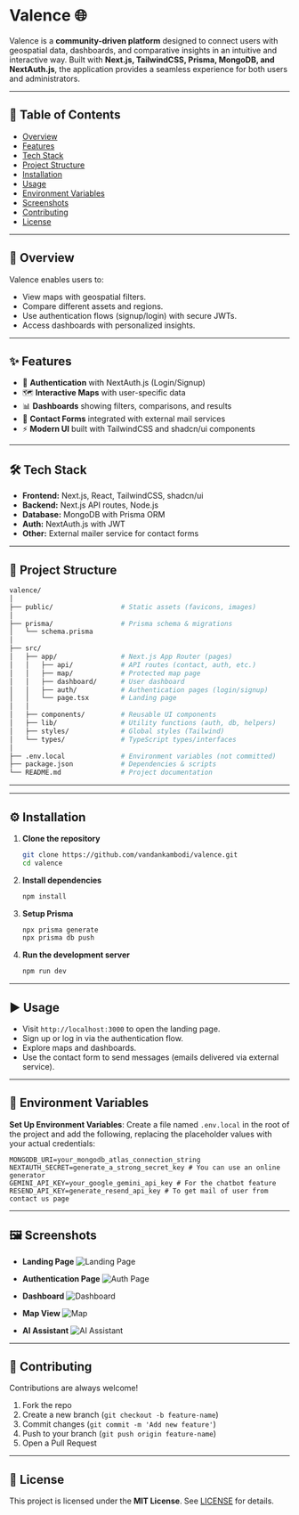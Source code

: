 # Valence 🌐

Valence is a **community-driven platform** designed to connect users with geospatial data, dashboards, and comparative insights in an intuitive and interactive way. Built with **Next.js, TailwindCSS, Prisma, MongoDB, and NextAuth.js**, the application provides a seamless experience for both users and administrators.

---

## 📑 Table of Contents
- [Overview](#overview)
- [Features](#features)
- [Tech Stack](#tech-stack)
- [Project Structure](#project-structure)
- [Installation](#installation)
- [Usage](#usage)
- [Environment Variables](#environment-variables)
- [Screenshots](#screenshots)
- [Contributing](#contributing)
- [License](#license)

---

## 🚀 Overview
Valence enables users to:
- View maps with geospatial filters.
- Compare different assets and regions.
- Use authentication flows (signup/login) with secure JWTs.
- Access dashboards with personalized insights.

---

## ✨ Features
- 🔐 **Authentication** with NextAuth.js (Login/Signup)
- 🗺️ **Interactive Maps** with user-specific data
- 📊 **Dashboards** showing filters, comparisons, and results
- 📧 **Contact Forms** integrated with external mail services
- ⚡ **Modern UI** built with TailwindCSS and shadcn/ui components

---

## 🛠️ Tech Stack
- **Frontend:** Next.js, React, TailwindCSS, shadcn/ui
- **Backend:** Next.js API routes, Node.js
- **Database:** MongoDB with Prisma ORM
- **Auth:** NextAuth.js with JWT
- **Other:** External mailer service for contact forms

---

## 📂 Project Structure
```bash
valence/
│
├── public/                 # Static assets (favicons, images)
│
├── prisma/                 # Prisma schema & migrations
│   └── schema.prisma
│
├── src/
│   ├── app/                # Next.js App Router (pages)
│   │   ├── api/            # API routes (contact, auth, etc.)
│   │   ├── map/            # Protected map page
│   │   ├── dashboard/      # User dashboard
│   │   ├── auth/           # Authentication pages (login/signup)
│   │   └── page.tsx        # Landing page
│   │
│   ├── components/         # Reusable UI components
│   ├── lib/                # Utility functions (auth, db, helpers)
│   ├── styles/             # Global styles (Tailwind)
│   └── types/              # TypeScript types/interfaces
│
├── .env.local              # Environment variables (not committed)
├── package.json            # Dependencies & scripts
└── README.md               # Project documentation
```

---

---

## ⚙️ Installation
1. **Clone the repository**
   ```bash
   git clone https://github.com/vandankambodi/valence.git
   cd valence
   ```

2. **Install dependencies**
   ```bash
   npm install
   ```

3. **Setup Prisma**
   ```bash
   npx prisma generate
   npx prisma db push
   ```

4. **Run the development server**
   ```bash
   npm run dev
   ```

---

## ▶️ Usage
- Visit `http://localhost:3000` to open the landing page.
- Sign up or log in via the authentication flow.
- Explore maps and dashboards.
- Use the contact form to send messages (emails delivered via external service).

---

## 🔑 Environment Variables

**Set Up Environment Variables**: Create a file named `.env.local` in the root of the project and add the following, replacing the placeholder values with your actual credentials:

```env
MONGODB_URI=your_mongodb_atlas_connection_string
NEXTAUTH_SECRET=generate_a_strong_secret_key # You can use an online generator
GEMINI_API_KEY=your_google_gemini_api_key # For the chatbot feature
RESEND_API_KEY=generate_resend_api_key # To get mail of user from contact us page
```
---

## 🖼️ Screenshots
- **Landing Page**
![Landing Page](./images/landingPage.png)


- **Authentication Page**
![Auth Page](./images/AuthPage.png)


- **Dashboard**
![Dashboard](./images/Dashboard.png)


- **Map View**
![Map](./images/map.png)


- **AI Assistant**
![AI Assistant](./images/aiAssis.png)

---

## 🤝 Contributing
Contributions are always welcome!

1. Fork the repo
2. Create a new branch (`git checkout -b feature-name`)
3. Commit changes (`git commit -m 'Add new feature'`)
4. Push to your branch (`git push origin feature-name`)
5. Open a Pull Request

---

## 📜 License
This project is licensed under the **MIT License**. See [LICENSE](./LICENSE) for details.
